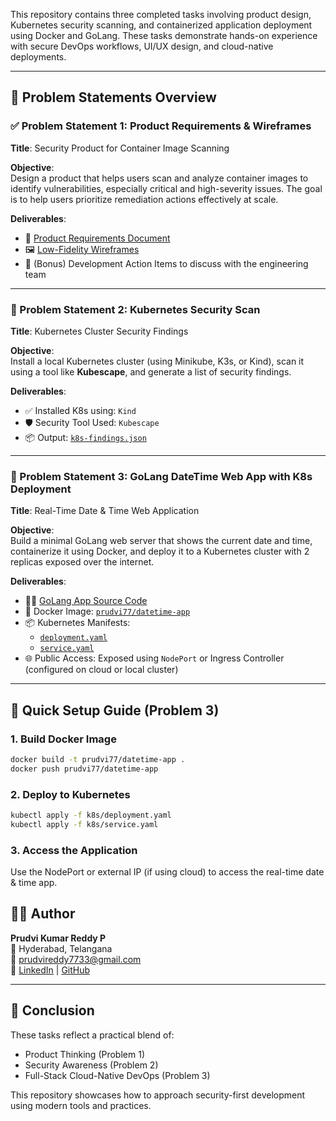 
This repository contains three completed tasks involving product design, Kubernetes security scanning, and containerized application deployment using Docker and GoLang. These tasks demonstrate hands-on experience with secure DevOps workflows, UI/UX design, and cloud-native deployments.

---

## 📌 Problem Statements Overview

### ✅ Problem Statement 1: Product Requirements & Wireframes

**Title**: Security Product for Container Image Scanning

**Objective**:  
Design a product that helps users scan and analyze container images to identify vulnerabilities, especially critical and high-severity issues. The goal is to help users prioritize remediation actions effectively at scale.

**Deliverables**:
- 📄 [Product Requirements Document](./PS-1/PRD.pdf)
- 🖼️ [Low-Fidelity Wireframes](./wireframes)
- 🔧 (Bonus) Development Action Items to discuss with the engineering team

---

### 🔐 Problem Statement 2: Kubernetes Security Scan

**Title**: Kubernetes Cluster Security Findings

**Objective**:  
Install a local Kubernetes cluster (using Minikube, K3s, or Kind), scan it using a tool like **Kubescape**, and generate a list of security findings.

**Deliverables**:
- ✅ Installed K8s using: `Kind`
- 🛡️ Security Tool Used: `Kubescape`
- 📦 Output: [`k8s-findings.json`](./k8s-findings.json)

---

### 📆 Problem Statement 3: GoLang DateTime Web App with K8s Deployment

**Title**: Real-Time Date & Time Web Application

**Objective**:  
Build a minimal GoLang web server that shows the current date and time, containerize it using Docker, and deploy it to a Kubernetes cluster with 2 replicas exposed over the internet.

**Deliverables**:
- 👨‍💻 [GoLang App Source Code](./datetime-app/)
- 🐳 Docker Image: [`prudvi77/datetime-app`](https://hub.docker.com/repository/docker/prudvi77/datetime-app)
- 📦 Kubernetes Manifests:
  - [`deployment.yaml`](./k8s/deployment.yaml)
  - [`service.yaml`](./k8s/service.yaml)
- 🌐 Public Access: Exposed using `NodePort` or Ingress Controller (configured on cloud or local cluster)

---

## 🚀 Quick Setup Guide (Problem 3)

### 1. Build Docker Image

```bash
docker build -t prudvi77/datetime-app .
docker push prudvi77/datetime-app
```

### 2. Deploy to Kubernetes

```bash
kubectl apply -f k8s/deployment.yaml
kubectl apply -f k8s/service.yaml
```

### 3. Access the Application

Use the NodePort or external IP (if using cloud) to access the real-time date & time app.


## 👨‍💼 Author

**Prudvi Kumar Reddy P**  
📍 Hyderabad, Telangana  
📧 prudvireddy7733@gmail.com  
🔗 [LinkedIn](https://www.linkedin.com/in/prudvi-reddy-5679662a5) | [GitHub](https://github.com/Prudvi337)

---

## 🏁 Conclusion

These tasks reflect a practical blend of:
- Product Thinking (Problem 1)
- Security Awareness (Problem 2)
- Full-Stack Cloud-Native DevOps (Problem 3)

This repository showcases how to approach security-first development using modern tools and practices.
